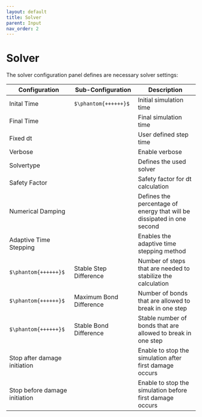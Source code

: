 ```yaml
---
layout: default
title: Solver
parent: Input
nav_order: 2
---
```


# Solver

The solver configuration panel defines are necessary solver settings:

| Configuration                 | Sub-Configuration       | Description                                                            |
| ----------------------------- | ----------------------- | ---------------------------------------------------------------------- |
| Inital Time                   | `$\phantom{++++++}$`    | Initial simulation time                                                |
| Final Time                    |                         | Final simulation time                                                  |
| Fixed dt                      |                         | User defined step time                                                 |
| Verbose                       |                         | Enable verbose                                                         |
| Solvertype                    |                         | Defines the used solver                                                |
| Safety Factor                 |                         | Safety factor for dt calculation                                       |
| Numerical Damping             |                         | Defines the percentage of energy that will be dissipated in one second |
| Adaptive Time Stepping        |                         | Enables the adaptive time stepping method                              |
| `$\phantom{++++++}$`          | Stable Step Difference  | Number of steps that are needed to stabilize the calculation           |
| `$\phantom{++++++}$`          | Maximum Bond Difference | Number of bonds that are allowed to break in one step                  |
| `$\phantom{++++++}$`          | Stable Bond Difference  | Stable number of bonds that are allowed to break in one step           |
| Stop after damage initiation  |                         | Enable to stop the simulation after first damage occurs                |
| Stop before damage initiation |                         | Enable to stop the simulation before first damage occurs               |
